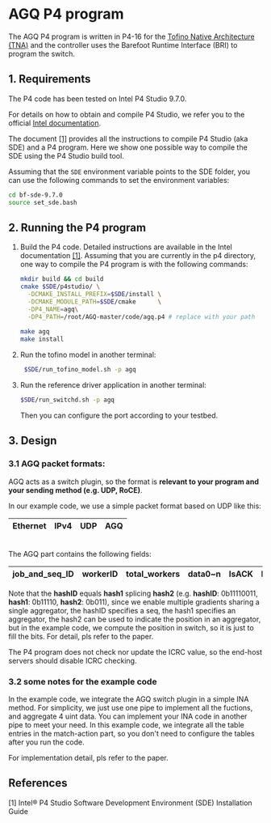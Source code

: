 # AGQ P4 program

The AGQ P4 program is written in P4-16 for the [Tofino Native Architecture (TNA)](https://github.com/barefootnetworks/Open-Tofino) and the controller uses the Barefoot Runtime Interface (BRI) to program the switch.

## 1. Requirements
The P4 code has been tested on Intel P4 Studio 9.7.0.

For details on how to obtain and compile P4 Studio, we refer you to the official [Intel documentation](https://www.intel.com/content/www/us/en/products/network-io/programmable-ethernet-switch.html).

The document [[1]](#1) provides all the instructions to compile P4 Studio (aka SDE) and a P4 program. Here we show one possible way to compile the SDE using the P4 Studio build tool.

Assuming that the `SDE` environment variable points to the SDE folder, you can use the following commands to set the environment variables:

```bash
cd bf-sde-9.7.0
source set_sde.bash
```


## 2. Running the P4 program

1. Build the P4 code. Detailed instructions are available in the Intel documentation [[1]](#1). Assuming that you are currently in the p4 directory, one way to compile the P4 program is with the following commands:

    ```bash
    mkdir build && cd build
    cmake $SDE/p4studio/ \
      -DCMAKE_INSTALL_PREFIX=$SDE/install \
      -DCMAKE_MODULE_PATH=$SDE/cmake      \
      -DP4_NAME=agq\
      -DP4_PATH=/root/AGQ-master/code/agq.p4 # replace with your path
      
    make agq
    make install
    ```



2. Run the tofino model in another terminal:
   ```bash
    $SDE/run_tofino_model.sh -p agq
    ```
3. Run the reference driver application  in another terminal:

    ```bash
    $SDE/run_switchd.sh -p agq
    ```
    Then you can configure the port according to your testbed.


## 3. Design

### 3.1 AGQ packet formats:

AGQ acts as a switch plugin, so the format is **relevant to your program and your sending method (e.g. UDP, RoCE)**.

In our example code, we use a simple packet format based on UDP like this:


| Ethernet | IPv4 | UDP | AGQ |
|--|--|--|--|

<br/>
The AGQ part contains the following fields:


| job_and_seq_ID | workerID | total_workers | data0~n | IsACK | hashID | hash1 | hash2 |
|--|--|--|--|--|--|--|--|

Note that the **hashID** equals **hash1** splicing **hash2** (e.g. **hashID**: 0b11110011, **hash1**: 0b11110, **hash2**: 0b011), since we enable multiple gradients sharing a single aggregator, the hashID specifies a seq, the hash1 specifies an aggregator, the hash2 can be used to indicate the position in an aggregator, but in the example code, we compute the position in switch, so it is just to fill the bits. For detail, pls refer to the paper.
<br/>

The P4 program does not check nor update the ICRC value, so the end-host servers should disable ICRC checking.

### 3.2 some notes for the example code
In the example code, we integrate the AGQ switch plugin in a simple INA method. For simplicity, we just use one pipe to implement all the fuctions, and aggregate 4 uint data. You can implement your INA code in another pipe to meet your need. In this example code, we integrate all the table entries in the match-action part, so you don't need to configure the tables after you run the code.

For implementation detail, pls refer to the paper.

## References
<a id="1">[1]</a> Intel® P4 Studio Software Development Environment (SDE) Installation Guide